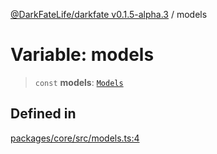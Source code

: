 [@DarkFateLife/darkfate v0.1.5-alpha.3](../index.md) / models

# Variable: models

> `const` **models**: [`Models`](../type-aliases/Models.md)

## Defined in

[packages/core/src/models.ts:4](https://github.com/monilpat/darkfate/blob/main/packages/core/src/models.ts#L4)
